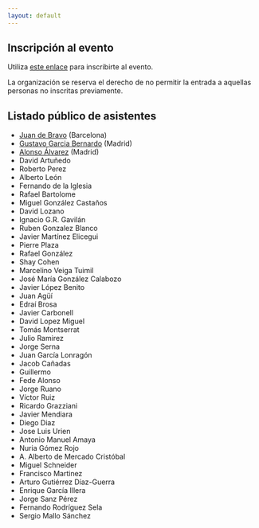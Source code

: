 ```yaml
---
layout: default
---
```


## Inscripción al evento

Utiliza [este enlace](https://docs.google.com/forms/d/e/1FAIpQLSfPlQwUlChpBy-fVw1dXiMHYX7k66s__Sk_szpCFTHR5bNEyg/viewform?usp=sharing) para inscribirte al evento.

La organización se reserva el derecho de no permitir la entrada a aquellas personas no
inscritas previamente.


## Listado público de asistentes
- [Juan de Bravo](https://www.juandebravo.com) (Barcelona)
- [Gustavo Garcia Bernardo](https://twitter.com/anarchyco) (Madrid)
- [Alonso Álvarez](https://x.com/alalga) (Madrid)
- David Artuñedo
- Roberto Perez
- Alberto León
- Fernando de la Iglesia
- Rafael Bartolome
- Miguel González Castaños
- David Lozano
- Ignacio G.R. Gavilán
- Ruben Gonzalez Blanco
- Javier Martínez Elicegui
- Pierre Plaza
- Rafael González
- Shay Cohen
- Marcelino Veiga Tuimil
- José María González Calabozo
- Javier López Benito
- Juan Agüí
- Edraí Brosa
- Javier Carbonell
- David Lopez Miguel
- Tomás Montserrat
- Julio Ramirez
- Jorge Serna
- Juan García Lonragón
- Jacob Cañadas
- Guillermo
- Fede Alonso
- Jorge Ruano
- Víctor Ruiz
- Ricardo Grazziani
- Javier Mendiara
- Diego Diaz
- Jose Luis Urien
- Antonio Manuel Amaya
- Nuria Gómez Rojo
- A. Alberto de Mercado Cristóbal
- Miguel Schneider
- Francisco Martinez
- Arturo Gutiérrez Díaz-Guerra
- Enrique García Illera
- Jorge Sanz Pérez
- Fernando Rodríguez Sela
- Sergio Mallo Sánchez

